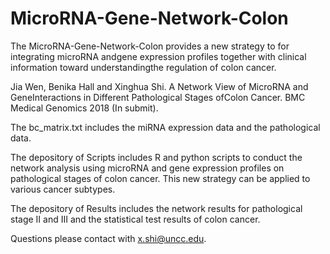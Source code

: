 # MicroRNA-Gene-Network-Colon

The MicroRNA-Gene-Network-Colon provides a new strategy to for integrating microRNA andgene expression profiles together with clinical information toward understandingthe regulation of colon cancer. 

Jia Wen, Benika Hall and Xinghua Shi. A Network View of MicroRNA and GeneInteractions in Different Pathological Stages ofColon Cancer. BMC Medical Genomics 2018 (In submit).

The bc_matrix.txt includes the miRNA expression data and the pathological data.

The depository of Scripts includes R and python scripts to conduct the network analysis using microRNA and gene expression profiles on pathological stages of colon cancer. This new strategy can be applied to various cancer subtypes.

The depository of Results includes the network results for pathological stage II and III and the statistical test results of colon cancer. 

Questions please contact with x.shi@uncc.edu.
